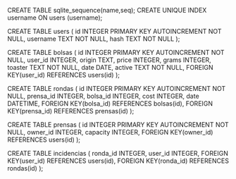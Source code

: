 CREATE TABLE sqlite_sequence(name,seq);
CREATE UNIQUE INDEX username ON users (username);

CREATE TABLE users (
    id INTEGER PRIMARY KEY AUTOINCREMENT NOT NULL,
    username TEXT NOT NULL,
    hash TEXT NOT NULL
);

CREATE TABLE bolsas (
    id INTEGER PRIMARY KEY AUTOINCREMENT NOT NULL,
    user_id INTEGER,
    origin TEXT,
    price INTEGER,
    grams INTEGER,
    toaster TEXT NOT NULL,
    date DATE,
    active TEXT NOT NULL,
    FOREIGN KEY(user_id) REFERENCES users(id)
);


CREATE TABLE rondas (
    id INTEGER PRIMARY KEY AUTOINCREMENT NOT NULL,
    prensa_id INTEGER,
    bolsa_id INTEGER,
    cost INTEGER,
    date DATETIME,
    FOREIGN KEY(bolsa_id) REFERENCES bolsas(id),
    FOREIGN KEY(prensa_id) REFERENCES prensas(id)
);

CREATE TABLE prensas (
    id INTEGER PRIMARY KEY AUTOINCREMENT NOT NULL,
    owner_id INTEGER,
    capacity INTEGER,
    FOREIGN KEY(owner_id) REFERENCES users(id)
);

CREATE TABLE incidencias (
    ronda_id INTEGER,
    user_id INTEGER,
    FOREIGN KEY(user_id) REFERENCES users(id),
    FOREIGN KEY(ronda_id) REFERENCES rondas(id)
);

